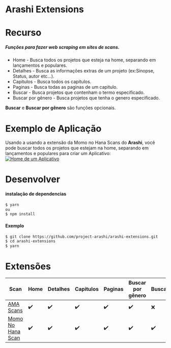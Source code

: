 # Arashi Extensions

# Recurso
##### Funções para fazer web scraping em sites de scans.
- Home - Busca todos os projetos que esteja na home, separando em lançamentos e populares.
- Detalhes - Busca as informações extras de um projeto (ex:Sinopse, Status, autor etc...).
- Capitulos - Busca todos os capitulos.
- Paginas - Busca todas as paginas de um capitulo.
- Buscar - Busca projetos que contenham o termo especificado.
- Buscar por gênero - Busca projetos que tenha o genero especificado.

**Buscar** e **Buscar por gênero** são funções opcionais.

# Exemplo de Aplicação

Usando a usando a extensão da Momo no Hana Scans do **Arashi**, você pode buscar todos os projetos que estejam na home, separando em lançamentos e populares para criar um Aplicativo:
[![Home de um Aplicativo](https://camo.githubusercontent.com/84b528fb13db475b385735b169a500e01845c5e72ef9953ab345c61ab3e5cdee/68747470733a2f2f6d656469612e646973636f72646170702e6e65742f6174746163686d656e74732f3737303436323933353036363836393737322f3935323235353733333930313137323832362f53637265656e73686f745f32303232303331322d3133323334375f4578706f5f476f2e6a70673f77696474683d323236266865696768743d343737)](https://github.com/project-arashi/arashi-ex-app)

# Desenvolver
#### instalação de dependencias
```bash
$ yarn
ou
$ npm install
```

#### Exemplo

```bash
$ git clone https://github.com/project-arashi/arashi-extensions.git
$ cd arashi-extensions
$ yarn 
```

# Extensões
| Scan | Home | Detalhes | Capitulos | Paginas | Buscar por gênero | Buscar | 
| ---- | ---- | -------- | ----- | --------- | ----------------- | ------- |
| [AMA Scans](https://amascan.com/) | ✔️ | ✔️ ️| ✔️ | ✔️ | ✔️ | ❌
| [Momo No Hana Scan](https://www.momonohanascan.com/) | ✔️ | ✔️ ️| ✔️ | ✔️ | ✔️ | ✔️